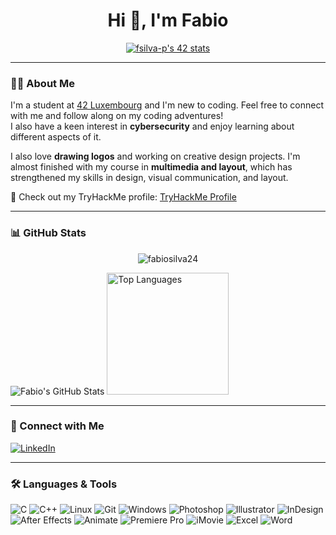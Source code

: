 <h1 align="center">Hi 👋, I'm Fabio</h1>

<p align="center">
  <a href="https://github.com/oakoudad/badge42">
    <img src="https://badge.mediaplus.ma/greenbinary/fsilva-p?1337Badge=off&UM6P=off" alt="fsilva-p's 42 stats" />
  </a>
</p>

---

### 🧑‍💻 About Me

I'm a student at [42 Luxembourg](https://42luxembourg.lu/) and I'm new to coding. Feel free to connect with me and follow along on my coding adventures!  
I also have a keen interest in **cybersecurity** and enjoy learning about different aspects of it.

I also love **drawing logos** and working on creative design projects. I'm almost finished with my course in **multimedia and layout**, which has strengthened my skills in design, visual communication, and layout.

🔐 Check out my TryHackMe profile: [TryHackMe Profile](https://tryhackme.com/r/p/fabio.bas)

---

### 📊 GitHub Stats

<p align="center">
  <img src="https://komarev.com/ghpvc/?username=fabiosilva24&label=Profile%20views&color=a5f3bc&style=flat" alt="fabiosilva24" />
</p>

<p align="left">
  <img src="https://github-readme-stats.vercel.app/api?username=fabiosilva24&show_icons=true&theme=default" alt="Fabio's GitHub Stats" />
  <img src="https://github-readme-stats.vercel.app/api/top-langs/?username=fabiosilva24&layout=compact&theme=default" alt="Top Languages" height="195" />
</p>





---

### 🔗 Connect with Me

<p align="left">
  <a href="https://www.linkedin.com/in/fabio-andre-bastos/" target="_blank">
    <img src="https://img.shields.io/badge/LinkedIn-0A66C2?style=for-the-badge&logo=linkedin&logoColor=white" alt="LinkedIn" />
  </a>
</p>

---

### 🛠️ Languages & Tools

<p align="left">

  <!-- Programming Languages -->
  <img src="https://img.shields.io/badge/C-00599C?style=for-the-badge&logo=c&logoColor=white" alt="C" />
  <img src="https://img.shields.io/badge/C++-00599C?style=for-the-badge&logo=c%2B%2B&logoColor=white" alt="C++" />
  <img src="https://img.shields.io/badge/Linux-000000?style=for-the-badge&logo=linux&logoColor=white" alt="Linux" />
  <img src="https://img.shields.io/badge/Git-F05032?style=for-the-badge&logo=git&logoColor=white" alt="Git" />
  <img src="https://img.shields.io/badge/Windows-0078D6?style=for-the-badge&logo=windows&logoColor=white" alt="Windows" />

  <!-- Adobe & Design Tools -->
  <img src="https://img.shields.io/badge/Photoshop-31A8FF?style=for-the-badge&logo=adobe-photoshop&logoColor=white" alt="Photoshop" />
  <img src="https://img.shields.io/badge/Illustrator-FF9A00?style=for-the-badge&logo=adobe-illustrator&logoColor=white" alt="Illustrator" />
  <img src="https://img.shields.io/badge/InDesign-FF3366?style=for-the-badge&logo=adobe-indesign&logoColor=white" alt="InDesign" />
  <img src="https://img.shields.io/badge/After%20Effects-9999FF?style=for-the-badge&logo=adobe-after-effects&logoColor=white" alt="After Effects" />
  <img src="https://img.shields.io/badge/Animate-FE4C1C?style=for-the-badge&logo=adobe-animate&logoColor=white" alt="Animate" />
  <img src="https://img.shields.io/badge/Premiere%20Pro-9999FF?style=for-the-badge&logo=adobe-premiere-pro&logoColor=white" alt="Premiere Pro" />
  <img src="https://img.shields.io/badge/iMovie-1C1C1C?style=for-the-badge&logo=apple&logoColor=white" alt="iMovie" />

  <!-- Office Tools -->
  <img src="https://img.shields.io/badge/Microsoft%20Excel-217346?style=for-the-badge&logo=microsoft-excel&logoColor=white" alt="Excel" />
  <img src="https://img.shields.io/badge/Microsoft%20Word-2B579A?style=for-the-badge&logo=microsoft-word&logoColor=white" alt="Word" />

</p>
